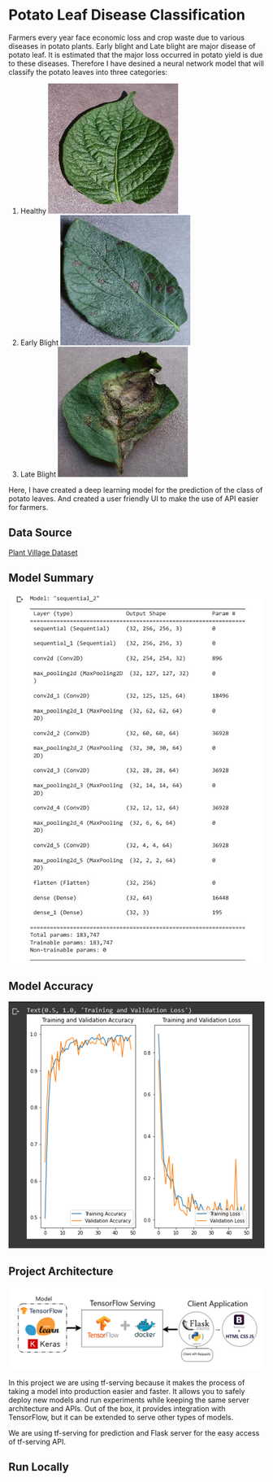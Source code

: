 
# Potato Leaf Disease Classification

Farmers every year face economic loss and crop waste due to various diseases in potato plants. Early blight and Late blight are major disease of potato leaf. It is estimated that the major loss occurred in potato yield is due to these diseases. Therefore I have desined a neural network model that will classify the potato leaves into three categories: 

1. Healthy 
![Image](/static/images/readme_healthy.JPG)
2. Early Blight
![Image](/static/images/readme_early.JPG)
3. Late Blight
![Image](/static/images/readme_late.JPG)

Here, I have created a deep learning model for the prediction of the class of potato leaves. And created a user friendly UI to make the use of API easier for farmers. 

## Data Source
[Plant Village Dataset](https://www.kaggle.com/datasets/arjuntejaswi/plant-village?datasetId=414960&sortBy=voteCount)

## Model Summary
![Image](/static/images/readme_model-summary.jpg)

## Model Accuracy
![Image](/static/images/readme_accuracy.png)

## Project Architecture
![Image](/static/images/readme_tf-serving.png)

In this project we are using tf-serving because it makes the process of taking a model into production easier and faster. It allows you to safely deploy new models and run experiments while keeping the same server architecture and APIs. Out of the box, it provides integration with TensorFlow, but it can be extended to serve other types of models.

We are using tf-serving for prediction and Flask server for the easy access of tf-serving API.

## Run Locally
